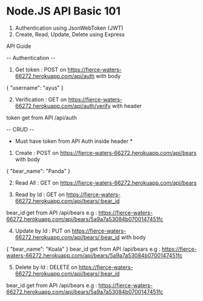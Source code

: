 # Node.JS API Basic 101

1. Authentication using JsonWebToken (JWT)
2. Create, Read, Update, Delete using Express

API Guide

-- Authentication --
1. Get token : POST on https://fierce-waters-66272.herokuapp.com/api/auth with body 

{
	"username": "ayus"
}

2. Verification : GET on https://fierce-waters-66272.herokuapp.com/api/auth/verify with header

token get from API /api/auth

-- CRUD -- 
* Must have token from API Auth inside header *
1. Create : POST on https://fierce-waters-66272.herokuapp.com/api/bears with body

{
	"bear_name": "Panda"
}

2. Read All : GET on https://fierce-waters-66272.herokuapp.com/api/bears

3. Read by Id : GET on https://fierce-waters-66272.herokuapp.com/api/bears/:bear_id

bear_id get from API /api/bears
e.g : https://fierce-waters-66272.herokuapp.com/api/bears/5a9a7a53084b0700147451fc

4. Update by Id : PUT on https://fierce-waters-66272.herokuapp.com/api/bears/:bear_id with body

{
	"bear_name": "Koala"
}
bear_id get from API /api/bears
e.g : https://fierce-waters-66272.herokuapp.com/api/bears/5a9a7a53084b0700147451fc

5. Delete by Id : DELETE on https://fierce-waters-66272.herokuapp.com/api/bears/:bear_id

bear_id get from API /api/bears
e.g : https://fierce-waters-66272.herokuapp.com/api/bears/5a9a7a53084b0700147451fc

